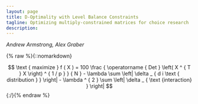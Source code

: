 ```yaml
---
layout: page
title: D-Optimality with Level Balance Constraints
tagline: Optimizing multiply-constrained matrices for choice research
description:
---
```

*Andrew Armstrong, Alex Graber*


{% raw %}{::nomarkdown}
    <div>
    $$ 
    \text { maximize } f ( X ) = 100 \frac { \operatorname { Det } \left( X ^ { T } X \right) ^ { 1 / p } } { N } - \lambda \sum \left| \delta _ { d i \text { distribution } } \right| - \lambda ^ { 2 } \sum \left| \delta _ { \text {interaction} } \right|
    $$
    </div>
{:/}{% endraw %}




